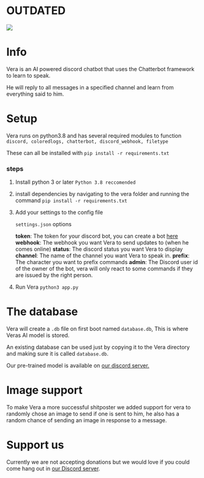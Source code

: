 # OUTDATED

![](https://cdn.discordapp.com/attachments/699596234104504450/700653694865113098/banner.png)
# Info

Vera is an AI powered discord chatbot that uses the Chatterbot framework to learn to speak.

He will reply to all messages in a specified channel and learn from everything said to him.

# Setup

Vera runs on python3.8 and has several required modules to function `discord, coloredlogs, chatterbot, discord_webhook, filetype`

These can all be installed with `pip install -r requirements.txt`

### steps

 1. Install python 3 or later `Python 3.8 reccomended`
 2. install dependencies by navigating to the vera folder and running the command `pip install -r requirements.txt`
 3. Add your settings to the config file

	 `settings.json` options

	**token**: The token for your discord bot, you can create a bot [here](https://discord.com/developers/applications)
	**webhook**: The webhook you want Vera to send updates to (when he comes online)
	**status**: The discord status you want Vera to display
	**channel**: The name of the channel you want Vera to speak in.
	**prefix**: The character you want to prefix commands
	**admin**: The Discord user id of the owner of the bot, vera will only react to some commands if they are issued by the right person.

4. Run Vera `python3 app.py`

# The database

Vera will create a `.db` file on first boot named `database.db`, This is where Veras AI model is stored.

An existing database can be used just by copying it to the Vera directory and making sure it is called `database.db`.

Our pre-trained model is available on [our discord server.](https://discord.gg/jeXnXqH)

# Image support

To make Vera a more successful shitposter we added support for vera to randomly chose an image to send if one is sent to him, he also has a random chance of sending an image in response to a message.

# Support us

Currently we are not accepting donations but we would love if you could come hang out in [our Discord server](https://discord.com/invite/AJkQAUm).
